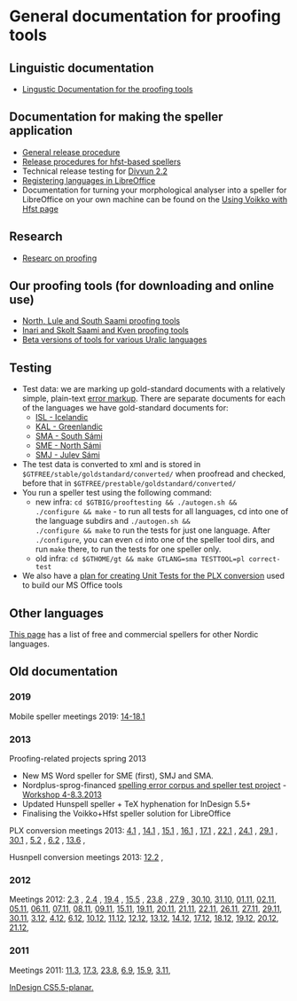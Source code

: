 General documentation for proofing tools
=====================

Linguistic documentation
------------------------

-   [Lingustic Documentation for the proofing tools](spelling/index.xml)

Documentation for making the speller application
------------------------------------------------

-   [General release procedure](ProofingToolsReleaseProcedure.html)
-   [Release procedures for hfst-based
    spellers](SpellerReleaseProcedures.html)
-   Technical release testing for [Divvun
    2.2](admin/Divvun2.2ReleaseTesting.html)
-   [Registering languages in
    LibreOffice](spelling/hfst/RegisteringLanguagesInLibreOffice.html)
-   Documentation for turning your morphological analyser into a speller
    for LibreOffice on your own machine can be found on the [Using
    Voikko with Hfst page](/tools/UsingVoikkoWithHfst.html)

Research
--------

-   [Researc on
    proofing](../proofresearch/InvestigatingTextProofing.html)

Our proofing tools (for downloading and online use)
---------------------------------------------------

-   [North, Lule and South Saami proofing
    tools](http://divvun.no/korrektur/korrektur.html)
-   [Inari and Skolt Saami and Kven proofing
    tools](http://divvun.no/korrektur/otherlangs.html)
-   [Beta versions of tools for various Uralic
    languages](http://divvun.org/proofing/proofing.html)

Testing
-------

-   Test data: we are marking up gold-standard documents with a
    relatively simple, plain-text [error
    markup](spelling/testdoc/error-markup.html). There are separate
    documents for each of the languages we have gold-standard documents
    for:
    -   [ISL - Icelandic](spelling/testdoc/error-markup-isl.html)
    -   [KAL - Greenlandic](spelling/testdoc/error-markup-kal.html)
    -   [SMA - South Sámi](spelling/testdoc/error-markup-sma.html)
    -   [SME - North Sámi](spelling/testdoc/error-markup-sme.html)
    -   [SMJ - Julev Sámi](spelling/testdoc/error-markup-smj.html)
-   The test data is converted to xml and is stored in
    `$GTFREE/stable/goldstandard/converted/` when proofread and checked,
    before that in `$GTFREE/prestable/goldstandard/converted/`
-   You run a speller test using the following command:
    -   new infra:
        `cd $GTBIG/prooftesting && ./autogen.sh &&                      ./configure && make` -
        to run all tests for all languages, cd into one of the language
        subdirs and
        `./autogen.sh &&                      ./configure && make` to
        run the tests for just one language. After `./configure`, you
        can even `cd` into one of the speller tool dirs, and run `make`
        there, to run the tests for one speller only.
    -   old infra:
        `cd $GTHOME/gt && make GTLANG=sma TESTTOOL=pl correct-test`
-   We also have a [plan for creating Unit Tests for the PLX
    conversion](spelling/testdoc/PLXConversionTesting.html) used to
    build our MS Office tools

Other languages
---------------

[This page](SpellersForOtherNordicLanguages.html) has a list of free and
commercial spellers for other Nordic languages.

## Old documentation


### 2019

Mobile speller meetings 2019: [14-18.1](admin/Meeting_2019-01-1418.html)


### 2013


Proofing-related projects spring 2013

-   New MS Word speller for SME (first), SMJ and SMA.
-   Nordplus-sprog-financed [spelling error corpus and speller test
    project](nordplus/Oversikt.html) - [Workshop
    4-8.3.2013](nordplus/Workshop.html)
-   Updated Hunspell speller + TeX hyphenation for InDesign 5.5+
-   Finalising the Voikko+Hfst speller solution for LibreOffice


PLX conversion meetings 2013: [4.1](admin/Meeting_2013-01-04.html) ,
[14.1](admin/Meeting_2013-01-14.html) ,
[15.1](admin/Meeting_2013-01-15.html) ,
[16.1](admin/Meeting_2013-01-16.html) ,
[17.1](admin/Meeting_2013-01-17.html) ,
[22.1](admin/Meeting_2013-01-22.html) ,
[24.1](admin/Meeting_2013-01-24.html) ,
[29.1](admin/Meeting_2013-01-29.html) ,
[30.1](admin/Meeting_2013-01-30.html) ,
[5.2](admin/Meeting_2013-02-05.html) ,
[6.2](admin/Meeting_2013-02-06.html) ,
[13.6](admin/Meeting_2013-06-13.html) ,

Husnpell conversion meetings 2013:
[12.2](admin/HunspellMeeting2013-02-12.html) ,

### 2012

Meetings 2012: [2.3](admin/Meeting_2012-03-02.html) ,
[2.4](admin/Meeting_2012-04-02.html) ,
[19.4](admin/Meeting_2012-04-19.html) ,
[15.5](admin/Meeting_2012-05-15.html) ,
[23.8](admin/Meeting_2012-08-23.html) ,
[27.9](admin/Meeting_2012-08-23.html) ,
[30.10](admin/Meeting_2012-08-23.html),
[31.10](admin/Meeting_2012-10-31.html),
[01.11](admin/Meeting_2012-11-01.html),
[02.11](admin/Meeting_2012-11-02.html),
[05.11](admin/Meeting_2012-11-05.html),
[06.11](admin/Meeting_2012-11-06.html),
[07.11](admin/Meeting_2012-11-07.html),
[08.11](admin/Meeting_2012-11-08.html),
[09.11](admin/Meeting_2012-11-09.html),
[15.11](admin/Meeting_2012-11-15.html),
[19.11](admin/Meeting_2012-11-19.html),
[20.11](admin/Meeting_2012-11-20.html),
[21.11](admin/Meeting_2012-11-21.html),
[22.11](admin/Meeting_2012-11-22.html),
[26.11](admin/Meeting_2012-11-26.html),
[27.11](admin/Meeting_2012-11-27.html),
[29.11](admin/Meeting_2012-11-29.html),
[30.11](admin/Meeting_2012-11-30.html),
[3.12](admin/Meeting_2012-12-03.html),
[4.12](admin/Meeting_2012-12-04.html),
[6.12](admin/Meeting_2012-12-06.html),
[10.12](admin/Meeting_2012-12-10.html),
[11.12](admin/Meeting_2012-12-11.html),
[12.12](admin/Meeting_2012-12-12.html),
[13.12](admin/Meeting_2012-12-13.html),
[14.12](admin/Meeting_2012-12-14.html),
[17.12](admin/Meeting_2012-12-17.html),
[18.12](admin/Meeting_2012-12-18.html),
[19.12](admin/Meeting_2012-12-19.html),
[20.12](admin/Meeting_2012-12-20.html),
[21.12](admin/Meeting_2012-12-21.html),

### 2011

Meetings 2011: [11.3](admin/Meeting_2011-03-11.html),
[17.3](admin/Meeting_2011-03-17.html),
[23.8](admin/Meeting_2011-08-23.html),
[6.9](admin/Meeting_2011-09-06.html),
[15.9](admin/Meeting_2011-09-15.html),
[3.11](admin/Meeting_2011-11-03.html),

[InDesign CS5.5-planar.](admin/InDesign/CS55-planar.html)
